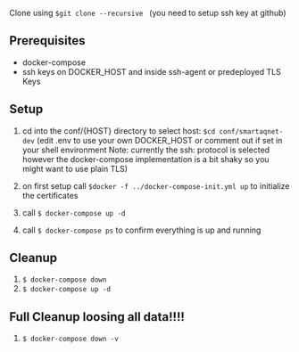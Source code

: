 Clone using `$git clone --recursive ` (you need to setup ssh key at github)

## Prerequisites
* docker-compose
* ssh keys on DOCKER_HOST and inside ssh-agent or predeployed TLS Keys

## Setup

1. cd into the conf/{HOST} directory to select host: `$cd conf/smartaqnet-dev` (edit .env to use your own DOCKER_HOST or comment out if set in your shell environment Note: currently the ssh: protocol is selected however the docker-compose implementation is a bit shaky so you might want to use plain TLS)

3. on first setup call `$docker -f ../docker-compose-init.yml up` to initialize the certificates

4. call `$ docker-compose up -d` 

5. call `$ docker-compose ps`  to confirm everything is up and running

## Cleanup 

1. `$ docker-compose down`
2. `$ docker-compose up -d`

## Full Cleanup loosing all data!!!!

1. `$ docker-compose down -v`
